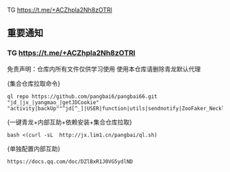 TG https://t.me/+ACZhpla2Nh8zOTRl
## 重要通知
### TG https://t.me/+ACZhpla2Nh8zOTRl
免责声明：仓库内所有文件仅供学习使用 使用本仓库请删除青龙默认代理

{集合仓库拉取命令}
``` 
ql repo https://github.com/pangbai6/pangbai66.git "jd_|jx_|yangmao_|getJDCookie" "activity|backUp""^jd[^_]|USER|function|utils|sendnotify|ZooFaker_Necklace|jd_Cookie|JDJRValidator_|sign_graphics_validate|ql|magic|cleancart_activity"
```

{一键青龙+内部互助+依赖安装+集合仓库拉取}
```
bash <(curl -sL  http://jx.lim1.cn/pangbai/ql.sh)
```

{单独配置内部互助}
```
https://docs.qq.com/doc/DZlBxR1J0VG5ydlND
```
